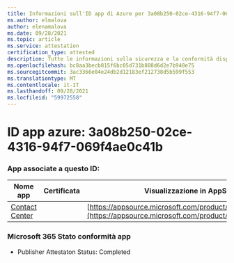 ```yaml
---
title: Informazioni sull'ID app di Azure per 3a08b250-02ce-4316-94f7-069f4ae0c41b
ms.author: elmalova
author: elenamalova
ms.date: 09/28/2021
ms.topic: article
ms.service: attestation
certification_type: attested
description: Tutte le informazioni sulla sicurezza e la conformità disponibili per 3a08b250-02ce-4316-94f7-069f4ae0c41b.
ms.openlocfilehash: bc8aa3becb815f6bc05d731b888d6d2e7b948e75
ms.sourcegitcommit: 3ac3366e04e24db2d12183ef212738d5b599f553
ms.translationtype: MT
ms.contentlocale: it-IT
ms.lasthandoff: 09/28/2021
ms.locfileid: "59972558"
---
```

# <a name="azure-app-id-3a08b250-02ce-4316-94f7-069f4ae0c41b"></a>ID app azure: 3a08b250-02ce-4316-94f7-069f4ae0c41b


### <a name="apps-associated-with-this-id"></a>App associate a questo ID:
| **Nome app** | **Certificata** | **Visualizzazione in AppSource** |
|--------------|---------------|-----------------------|
| [Contact Center](https://docs.microsoft.com/microsoft-365-app-certification/forward/WA200001428) |  | [https://appsource.microsoft.com/product/office/WA200001428](https://appsource.microsoft.com/product/office/WA200001428) |

### <a name="microsoft-365-app-compliance-status"></a>Microsoft 365 Stato conformità app
- Publisher Attestaton Status: Completed
